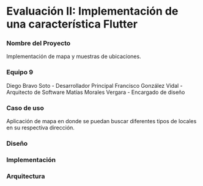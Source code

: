 # Evaluación II: Implementación de una característica Flutter

### Nombre del Proyecto

Implementación de mapa y muestras de ubicaciones.

### Equipo 9

Diego Bravo Soto - Desarrollador Principal
Francisco González Vidal - Arquitecto de Software
Matías Morales Vergara - Encargado de diseño

### Caso de uso

Aplicación de mapa en donde se puedan buscar diferentes tipos de locales en su respectiva dirección.

### Diseño

### Implementación

### Arquitectura


